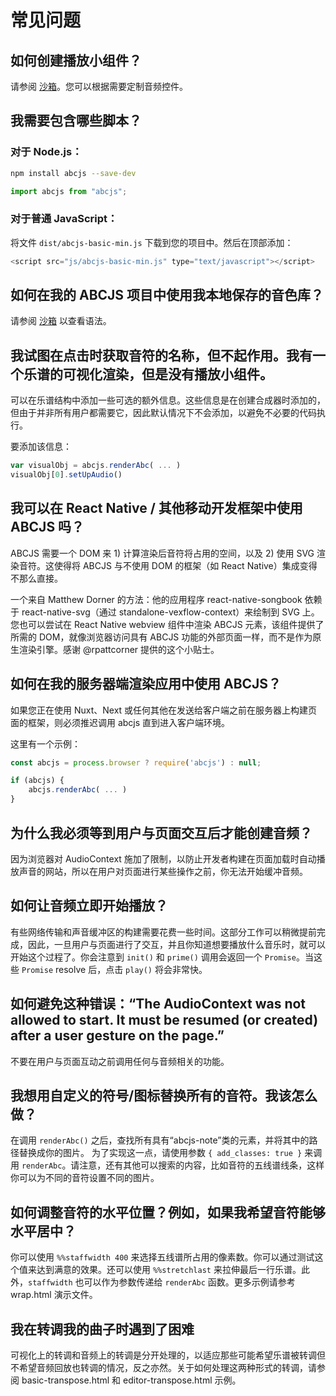 # 常见问题

## 如何创建播放小组件？

请参阅 [沙箱](../audio/synthesizer-sandbox.md)。您可以根据需要定制音频控件。

## 我需要包含哪些脚本？

### 对于 Node.js：

```bash
npm install abcjs --save-dev
```

```javascript
import abcjs from "abcjs";
```

### 对于普通 JavaScript：

将文件 `dist/abcjs-basic-min.js` 下载到您的项目中。然后在顶部添加：

```javascript
<script src="js/abcjs-basic-min.js" type="text/javascript"></script>
```

## 如何在我的 ABCJS 项目中使用我本地保存的音色库？

请参阅 [沙箱](../audio/synthesizer-sandbox.md) 以查看语法。

## 我试图在点击时获取音符的名称，但不起作用。我有一个乐谱的可视化渲染，但是没有播放小组件。

可以在乐谱结构中添加一些可选的额外信息。这些信息是在创建合成器时添加的，但由于并非所有用户都需要它，因此默认情况下不会添加，以避免不必要的代码执行。

要添加该信息：

```javascript
var visualObj = abcjs.renderAbc( ... )
visualObj[0].setUpAudio()
```

## 我可以在 React Native / 其他移动开发框架中使用 ABCJS 吗？

ABCJS 需要一个 DOM 来 1) 计算渲染后音符将占用的空间，以及 2) 使用 SVG 渲染音符。这使得将 ABCJS 与不使用 DOM 的框架（如 React Native）集成变得不那么直接。

一个来自 Matthew Dorner 的方法：他的应用程序 react-native-songbook 依赖于 react-native-svg（通过 standalone-vexflow-context）来绘制到 SVG 上。您也可以尝试在 React Native webview 组件中渲染 ABCJS 元素，该组件提供了所需的 DOM，就像浏览器访问具有 ABCJS 功能的外部页面一样，而不是作为原生渲染引擎。感谢 @rpattcorner 提供的这个小贴士。

## 如何在我的服务器端渲染应用中使用 ABCJS？

如果您正在使用 Nuxt、Next 或任何其他在发送给客户端之前在服务器上构建页面的框架，则必须推迟调用 abcjs 直到进入客户端环境。

这里有一个示例：

```javascript
const abcjs = process.browser ? require('abcjs') : null;

if (abcjs) {
	abcjs.renderAbc( ... )
}
```

## 为什么我必须等到用户与页面交互后才能创建音频？

因为浏览器对 AudioContext 施加了限制，以防止开发者构建在页面加载时自动播放声音的网站，所以在用户对页面进行某些操作之前，你无法开始缓冲音频。

## 如何让音频立即开始播放？

有些网络传输和声音缓冲区的构建需要花费一些时间。这部分工作可以稍微提前完成，因此，一旦用户与页面进行了交互，并且你知道想要播放什么音乐时，就可以开始这个过程了。你会注意到 `init()` 和 `prime()` 调用会返回一个 `Promise`。当这些 `Promise` resolve 后，点击 `play()` 将会非常快。

## 如何避免这种错误：“The AudioContext was not allowed to start. It must be resumed (or created) after a user gesture on the page.”

不要在用户与页面互动之前调用任何与音频相关的功能。

## 我想用自定义的符号/图标替换所有的音符。我该怎么做？

在调用 `renderAbc()` 之后，查找所有具有“abcjs-note”类的元素，并将其中的路径替换成你的图片。
为了实现这一点，请使用参数 `{ add_classes: true }` 来调用 `renderAbc`。请注意，还有其他可以搜索的内容，比如音符的五线谱线条，这样你可以为不同的音符设置不同的图片。

## 如何调整音符的水平位置？例如，如果我希望音符能够水平居中？

你可以使用 `%%staffwidth 400` 来选择五线谱所占用的像素数。你可以通过测试这个值来达到满意的效果。还可以使用 `%%stretchlast` 来拉伸最后一行乐谱。此外，`staffwidth` 也可以作为参数传递给 `renderAbc` 函数。更多示例请参考 wrap.html 演示文件。

## 我在转调我的曲子时遇到了困难

可视化上的转调和音频上的转调是分开处理的，以适应那些可能希望乐谱被转调但不希望音频回放也转调的情况，反之亦然。关于如何处理这两种形式的转调，请参阅 basic-transpose.html 和 editor-transpose.html 示例。
